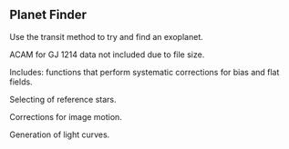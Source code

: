 ## Planet Finder

Use the transit method to try and find an exoplanet.

ACAM for GJ 1214 data not included due to file size.

Includes: functions that perform systematic corrections for bias and flat fields.

Selecting of reference stars.

Corrections for image motion.

Generation of light curves.
